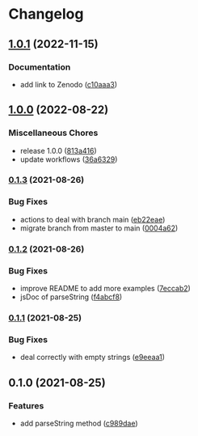 # Changelog

## [1.0.1](https://github.com/cheminfo/dynamic-typing/compare/v1.0.0...v1.0.1) (2022-11-15)


### Documentation

* add link to Zenodo ([c10aaa3](https://github.com/cheminfo/dynamic-typing/commit/c10aaa39b6253bcd34c6b6c64b2ebf6a70d8d18e))

## [1.0.0](https://github.com/cheminfo/dynamic-typing/compare/v0.1.3...v1.0.0) (2022-08-22)


### Miscellaneous Chores

* release 1.0.0 ([813a416](https://github.com/cheminfo/dynamic-typing/commit/813a416f3baec5f5553f0a3cc9d0b4143b662674))
* update workflows ([36a6329](https://github.com/cheminfo/dynamic-typing/commit/36a632982ad85651cc599ed290c2daf64c7d10c1))

### [0.1.3](https://www.github.com/cheminfo/dynamic-typing/compare/v0.1.2...v0.1.3) (2021-08-26)


### Bug Fixes

* actions to deal with branch main ([eb22eae](https://www.github.com/cheminfo/dynamic-typing/commit/eb22eae0abd0c1fc8afbf3eb2c5b6ddc2661859b))
* migrate branch from master to main ([0004a62](https://www.github.com/cheminfo/dynamic-typing/commit/0004a622f1f46ee9b7bd8bd2bc7fea1c30522674))

### [0.1.2](https://www.github.com/cheminfo/dynamic-typing/compare/v0.1.1...v0.1.2) (2021-08-26)


### Bug Fixes

* improve README to add more examples ([7eccab2](https://www.github.com/cheminfo/dynamic-typing/commit/7eccab2eac199494e47b9e642fc3693f774d4d17))
* jsDoc of parseString ([f4abcf8](https://www.github.com/cheminfo/dynamic-typing/commit/f4abcf89a0b82dbdc88d7983baf5d7ecb8cc782c))

### [0.1.1](https://www.github.com/cheminfo/dynamic-typing/compare/v0.1.0...v0.1.1) (2021-08-25)


### Bug Fixes

* deal correctly with empty strings ([e9eeaa1](https://www.github.com/cheminfo/dynamic-typing/commit/e9eeaa1bf1294470650fbe162ab3f5365eca70f2))

## 0.1.0 (2021-08-25)


### Features

* add parseString method ([c989dae](https://www.github.com/cheminfo/dynamic-typing/commit/c989dae846bce1f44879b1701e5a48e3cd59e81b))

